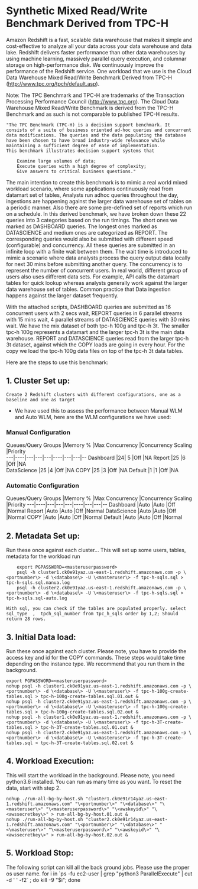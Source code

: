 # Synthetic Mixed Read/Write Benchmark Derived from TPC-H

Amazon Redshift is a fast, scalable data warehouse that makes it simple and cost-effective to analyze all your data across your data warehouse and data lake. Redshift delivers faster performance than other data warehouses by using machine learning, massively parallel query execution, and columnar storage on high-performance disk. 
We continuously improve the performance of the Redshift service. One workload that we use is the Cloud Data Warehouse Mixed Read/Write Benchmark Derived from TPC-H (http://www.tpc.org/tpch/default.asp).

Note: The TPC Benchmark and TPC-H are trademarks of the Transaction Processing Performance Council (http://www.tpc.org). The Cloud Data Warehouse Mixed Read/Write Benchmark is derived from the TPC-H Benchmark and as such is not comparable to published TPC-H results.

    "The TPC Benchmark (TPC-H) is a decision support benchmark. It consists of a suite of business oriented ad-hoc queries and concurrent data modifications. The queries and the data populating the database have been chosen to have broad industry-wide relevance while maintaining a sufficient degree of ease of implementation. 
	This benchmark illustrates decision support systems that

        Examine large volumes of data;
        Execute queries with a high degree of complexity;
        Give answers to critical business questions."

The main intention to create this benchmark is to mimic a real world mixed workload scenario, where some applications continuously read from datamart set of tables, Analysts run adhoc queries throughout the day, ingestions are happening against the larger data warehouse set of tables on a periodic manner. Also there are some pre-defined set of reports which run on a schedule. In this derived benchmark, we have broken down these 22 queries into 3 categories based on the run timings. The short ones we marked as DASHBOARD queries. The longest ones marked as DATASCIENCE and medium ones are categorized as REPORT. The corresponding queries would also be submitted with different speed (configurable) and concurrency. All these queries are submitted in an infinite loop with a finite wait between them. The wait time is introduced to mimic a scenario where data analysts process the query output data locally for next 30 mins before submitting another query. The concurrency is to represent the number of concurrent users. In real world, different group of users also uses different data sets. For example, API calls the datamart tables for quick lookup whereas analysts generally work against the larger data warehouse set of tables. Common practice that Data ingestion happens against the larger dataset frequently.

With the attached scripts, DASHBOARD queries are submitted as 16 concurrent users with 2 secs wait, REPORT queries in 6 parallel streams with 15 mins wait, 4 parallel streams of DATASCIENCE queries with 30 mins wait. We have the mix dataset of both tpc-h 100g and tpc-h 3t. The smaller tpc-h 100g represents a datamart and the larger tpc-h 3t is the main data warehouse. REPORT and DATASCIENCE queries read from the larger tpc-h 3t dataset, against which the COPY loads are going in every hour. For the copy we load the tpc-h 100g data files on top of the tpc-h 3t data tables.

Here are the steps to use this benchmark:
## 1. Cluster Set up: 
    Create 2 Redshift clusters with different configurations, one as a baseline and one as target


* We have used this to assess the performance between Manual WLM and Auto WLM, here are the WLM configurations we have used:


### Manual Configuration	

Queues/Query Groups	|Memory %	|Max Concurrency	|Concurrency Scaling	|Priority		
---|----|---|---|---|----|---|---|--
Dashboard	|24|	5	|Off	|NA	
Report	|25	|6	|Off	|NA		
DataScience	|25	|4	|Off	|NA	
COPY	|25	|3	|Off	|NA	
Default	|1	|1	|Off	|NA	

### Automatic Configuration

Queues/Query Groups	|Memory %	|Max Concurrency	|Concurrency Scaling	|Priority
---|----|---|---|---|----|---|---|--
Dashboard	|Auto	|Auto	|Off	|Normal
Report	|Auto	|Auto	|Off	|Normal
DataScience	|Auto	|Auto	|Off	|Normal
COPY	|Auto	|Auto	|Off	|Normal
Default	|Auto	|Auto	|Off	|Normal


## 2. Metadata Set up: 
Run these once against each cluster... This will set up some users, tables, metadata for the workload run  
```
    export PGPASSWORD=<masteruserpassword>
    psql -h cluster1.ck0e91yaz.us-east-1.redshift.amazonaws.com -p \<portnumber\> -d \<database\> -U \<masteruser\> -f tpc-h-sqls.sql > tpc-h-sqls.sql.manua.log
    psql -h cluster2.ck0e91yaz.us-east-1.redshift.amazonaws.com -p \<portnumber\> -d \<database\> -U \<masteruser\> -f tpc-h-sqls.sql > tpc-h-sqls.sql-auto.log
```
    With sql, you can check if the tables are populated properly. select sql_type  ,  tpch_sql_number from tpc_h_sqls order by 1,2; Should return 28 rows.

## 3. Initial Data load: 
Run these once against each cluster.
Please note, you have to provide the access key and id for the COPY commands. 
These steps would take time depending on the instance type. We recommend that you run them in the background.

    export PGPASSWORD=<masteruserpassword>
    nohup psql -h cluster1.ck0e91yaz.us-east-1.redshift.amazonaws.com -p \<portnumber\> -d \<database\> -U \<masteruser\> -f tpc-h-100g-create-tables.sql > tpc-h-100g-create-tables.sql.01.out & 
    nohup psql -h cluster2.ck0e91yaz.us-east-1.redshift.amazonaws.com -p \<portnumber\> -d \<database\> -U \<masteruser\> -f tpc-h-100g-create-tables.sql > tpc-h-100g-create-tables.sql.02.out &
    nohup psql -h cluster1.ck0e91yaz.us-east-1.redshift.amazonaws.com -p \<portnumber\> -d \<database\> -U \<masteruser\> -f tpc-h-3T-create-tables.sql > tpc-h-3T-create-tables.sql.01.out &
    nohup psql -h cluster2.ck0e91yaz.us-east-1.redshift.amazonaws.com -p \<portnumber\> -d \<database\> -U \<masteruser\> -f tpc-h-3T-create-tables.sql > tpc-h-3T-create-tables.sql.02.out &

## 4. Workload Execution: 
This will start the workload in the background. Please note, you need python3.6 installed. You can run as many time as you want. To reset the data, start with step 2. 

    nohup ./run-all-bg-by-host.sh "cluster1.ck0e91r14yaz.us-east-1.redshift.amazonaws.com" "\<portnumber\>" "\<database\>" "\<masteruser\>" "\<masteruserpassword\>" "\<awskeyid\>" "\<awssecretkey\>" > run-all-bg-by-host.01.out &
    nohup ./run-all-bg-by-host.sh "cluster2.ck0e91r14yaz.us-east-1.redshift.amazonaws.com" "\<portnumber\>" "\<database\>" "<\masteruser\>" "\<masteruserpassword\>" "\<awskeyid\>" "\<awssecretkey\>" > run-all-bg-by-host.02.out &


## 5. Workload Stop: 
The following script can kill all the back ground jobs. Please use the proper os user name.
    for i in \`ps -fu ec2-user | grep "python3 ParallelExecute" | cut -d ' ' -f2\` ; do kill -9 "$i"; done


